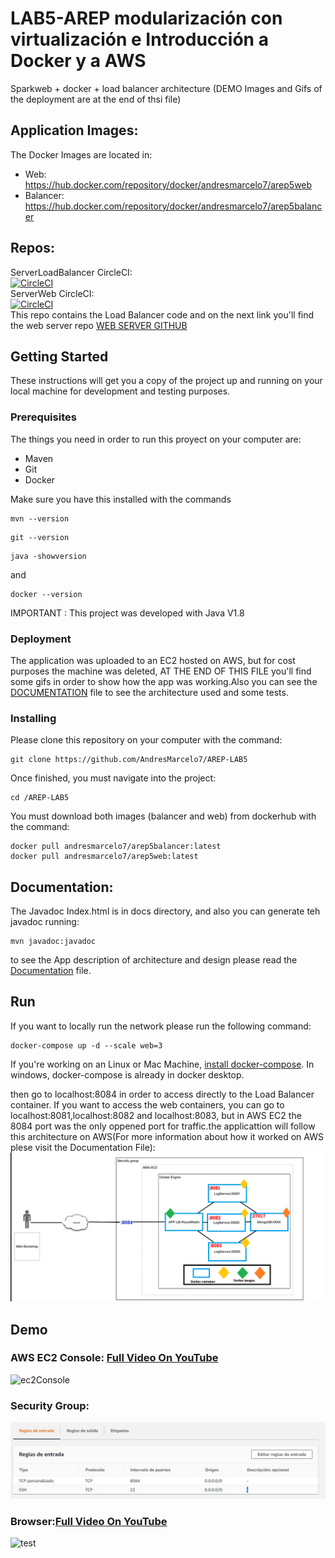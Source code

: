 # LAB5-AREP  modularización con virtualización e Introducción a Docker y a AWS
Sparkweb + docker + load balancer architecture 
(DEMO Images and Gifs of the deployment are at the end of thsi file)

## Application Images:
The Docker Images are  located in:  
- Web: https://hub.docker.com/repository/docker/andresmarcelo7/arep5web
- Balancer: https://hub.docker.com/repository/docker/andresmarcelo7/arep5balancer

## Repos: 
ServerLoadBalancer CircleCI:  
[![CircleCI](https://circleci.com/gh/AndresMarcelo7/AREP-LAB5.svg?style=svg)](https://circleci.com/gh/AndresMarcelo7/AREP-LAB5)  
ServerWeb CircleCI:  
[![CircleCI](https://circleci.com/gh/AndresMarcelo7/WebServerDocker.svg?style=svg)](https://circleci.com/gh/AndresMarcelo7/WebServerDocker)  
This repo contains the Load Balancer code and on the next link you'll find  the web server repo [WEB SERVER GITHUB](https://github.com/AndresMarcelo7/WebServerDocker)
## Getting Started
These instructions will get you a copy of the project up and running on your local machine for development and testing purposes.
### Prerequisites
The things you need in order to run this proyect on your computer are:
- Maven
- Git  
- Docker

Make sure you have this installed with the commands
```
mvn --version
```
```
git --version
```
```
java -showversion
```
and 
```
docker --version
```

IMPORTANT : This project was developed with Java V1.8

### Deployment
The application was uploaded to an EC2 hosted on AWS, but for cost purposes the machine was deleted, AT THE END OF THIS FILE you'll find some gifs in order to show how the app was working.Also you can see the [DOCUMENTATION](/Documentacion.pdf) file to see the architecture used and some tests.

### Installing
Please clone this repository on your computer with the command:

```
git clone https://github.com/AndresMarcelo7/AREP-LAB5
```
Once finished, you must navigate into the project:
```
cd /AREP-LAB5
```
You must download both images (balancer and web) from dockerhub with the command:  
```
docker pull andresmarcelo7/arep5balancer:latest
docker pull andresmarcelo7/arep5web:latest
```
## Documentation:

The Javadoc Index.html is in docs directory, and also you can generate teh javadoc running:
```
mvn javadoc:javadoc
```
to see the App description of architecture and design please read the  [Documentation](/Documentacion.pdf) file.

## Run

If you want to locally run the network please run the following command:
```
docker-compose up -d --scale web=3
```
If you're working on an Linux or Mac Machine, [install docker-compose](https://docs.docker.com/compose/install/).
In windows, docker-compose is already in docker desktop.

then go to localhost:8084 in order to access directly to the Load Balancer container.
If you want to access the web containers, you can go to localhost:8081,localhost:8082 and localhost:8083, but in AWS EC2 the 8084 port was the only oppened port for traffic.the applicattion will follow this architecture on AWS(For more information about how it worked on AWS plese visit the Documentation File):
![Architecture](img/architecture.png)


## Demo
### AWS EC2 Console: [Full Video On YouTube](https://youtu.be/4VI-g27sb3c)
![ec2Console](https://media.giphy.com/media/ZXLFI4pUR1IobObOV0/giphy.gif)
### Security Group:
![sec](img/10SecurityGroup.jpg)
### Browser:[Full Video On YouTube](https://youtu.be/bR5paW5PH4U)
![test](https://media.giphy.com/media/9XF9nAdz2Iejqno5zS/giphy.gif)
